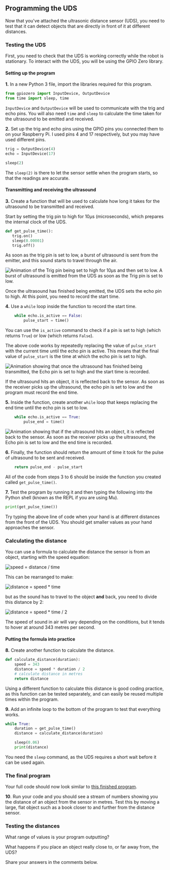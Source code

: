 [comment]: # (
Is this step open? Y/N
If so, short description of this step:
Related links:
Related files:
)

## Programming the UDS

Now that you've attached the ultrasonic distance sensor (UDS), you need to test that it can detect objects that are directly in front of it at different distances.

### Testing the UDS

First, you need to check that the UDS is working correctly while the robot is stationary. To interact with the UDS, you will be using the GPIO Zero library.

#### Setting up the program

**1.** In a new Python 3 file, import the libraries required for this program.

~~~ python
from gpiozero import InputDevice, OutputDevice
from time import sleep, time
~~~

`InputDevice` and `OutputDevice` will be used to communicate with the trig and echo pins. You will also need `time` and `sleep` to calculate the time taken for the ultrasound to be emitted and received.

**2.** Set up the trig and echo pins using the GPIO pins you connected them to on your Raspberry Pi. I used pins 4 and 17 respectively, but you may have used different pins.

~~~ python
trig = OutputDevice(4)
echo = InputDevice(17)

sleep(2)
~~~

The `sleep(2)` is there to let the sensor settle when the program starts, so that the readings are accurate.

#### Transmitting and receiving the ultrasound

**3.** Create a function that will be used to calculate how long it takes for the ultrasound to be transmitted and received.

Start by setting the trig pin to high for 10μs (microseconds), which prepares the internal clock of the UDS.

~~~ python
def get_pulse_time():
   trig.on()
   sleep(0.00001)
   trig.off()
~~~

As soon as the trig pin is set to low, a burst of ultrasound is sent from the emitter, and this sound starts to travel through the air.

![Animation of the Trig pin being set to high for 10μs and then set to low. A burst of ultrasound is emitted from the UDS as soon as the Trig pin is set to low.](https://howtomechatronics.com/wp-content/uploads/2015/07/Ultrasonic-Sensor-Diagram.png)

Once the ultrasound has finished being emitted, the UDS sets the echo pin to high. At this point, you need to record the start time.

**4.** Use a `while` loop inside the function to record the start time.

~~~ python
    while echo.is_active == False:
        pulse_start = time()
~~~

You can use the `is_active` command to check if a pin is set to high (which returns `True`) or low (which returns `False`).

The above code works by repeatedly replacing the value of `pulse_start` with the current time until the echo pin is active. This means that the final value of `pulse_start` is the time at which the echo pin is set to high.

![Animation showing that once the ultrasound has finished being transmitted, the Echo pin is set to high and the start time is recorded.](https://howtomechatronics.com/wp-content/uploads/2015/07/Ultrasonic-Sensor-Diagram.png)

If the ultrasound hits an object, it is reflected back to the sensor. As soon as the receiver picks up the ultrasound, the echo pin is set to low and the program must record the end time.

**5.** Inside the function, create another `while` loop that keeps replacing the end time until the echo pin is set to low.

~~~ python
    while echo.is_active == True:
        pulse_end = time()
~~~

![Animation showing that if the ultrasound hits an object, it is reflected back to the sensor. As soon as the receiver picks up the ultrasound, the Echo pin is set to low and the end time is recorded. ](https://howtomechatronics.com/wp-content/uploads/2015/07/Ultrasonic-Sensor-Diagram.png)

**6.** Finally, the function should return the amount of time it took for the pulse of ultrasound to be sent and received.

~~~ python
    return pulse_end - pulse_start
~~~

All of the code from steps 3 to 6 should be inside the function you created called `get_pulse_time()`.

**7.** Test the program by running it and then typing the following into the Python shell (known as the REPL if you are using Mu).

~~~ python
print(get_pulse_time())
~~~

Try typing the above line of code when your hand is at different distances from the front of the UDS. You should get smaller values as your hand approaches the sensor.

### Calculating the distance

You can use a formula to calculate the distance the sensor is from an object, starting with the speed equation:

![speed = distance / time](https://projects-static.raspberrypi.org/projects/see-like-a-bat/88c95cc4c253c700132e4c26f23373c277241549/en/images/speed.png)

This can be rearranged to make:

![distance = speed * time](https://projects-static.raspberrypi.org/projects/see-like-a-bat/88c95cc4c253c700132e4c26f23373c277241549/en/images/distance.png)

but as the sound has to travel to the object **and** back, you need to divide this distance by 2:

![distance = speed * time / 2](https://projects-static.raspberrypi.org/projects/see-like-a-bat/88c95cc4c253c700132e4c26f23373c277241549/en/images/distance2.png)

The speed of sound in air will vary depending on the conditions, but it tends to hover at around 343 metres per second.

#### Putting the formula into practice

**8.** Create another function to calculate the distance.

~~~ python
def calculate_distance(duration):
    speed = 343
    distance = speed * duration / 2
    # calculate distance in metres
    return distance
~~~

Using a different function to calculate this distance is good coding practice, as this function can be tested separately, and can easily be reused multiple times within the program.

**9.** Add an infinite loop to the bottom of the program to test that everything works.

~~~ python
while True:
	duration = get_pulse_time()
	distance = calculate_distance(duration)

	sleep(0.06)
	print(distance)
~~~

You need the `sleep` command, as the UDS requires a short wait before it can be used again.

### The final program

Your full code should now look similar to [this finished program](https://rpf-futurelearn.s3-eu-west-1.amazonaws.com/Robotics+-+Robot+Buggy/code/uds-detect-objects.py).

**10**. Run your code and you should see a stream of numbers showing you the distance of an object from the sensor in metres. Test this by moving a large, flat object such as a book closer to and further from the distance sensor.

### Testing the distances

What range of values is your program outputting?

What happens if you place an object really close to, or far away from, the UDS?

Share your answers in the comments below.
